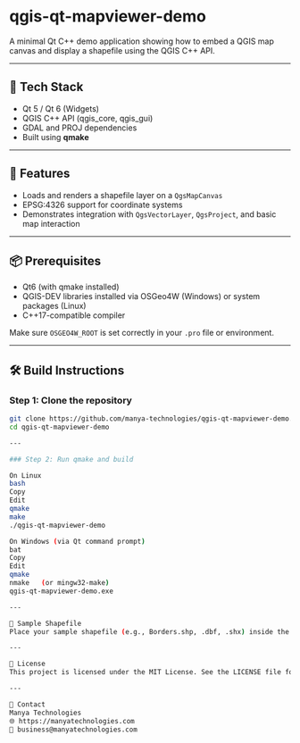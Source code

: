 # qgis-qt-mapviewer-demo

A minimal Qt C++ demo application showing how to embed a QGIS map canvas and display a shapefile using the QGIS C++ API.

---

## 🧰 Tech Stack

- Qt 5 / Qt 6 (Widgets)
- QGIS C++ API (qgis_core, qgis_gui)
- GDAL and PROJ dependencies
- Built using **qmake**

---

## 🚀 Features

- Loads and renders a shapefile layer on a `QgsMapCanvas`
- EPSG:4326 support for coordinate systems
- Demonstrates integration with `QgsVectorLayer`, `QgsProject`, and basic map interaction

---

## 📦 Prerequisites

- Qt6 (with qmake installed)
- QGIS-DEV libraries installed via OSGeo4W (Windows) or system packages (Linux)
- C++17-compatible compiler

Make sure `OSGEO4W_ROOT` is set correctly in your `.pro` file or environment.

---

## 🛠️ Build Instructions

### Step 1: Clone the repository

```bash
git clone https://github.com/manya-technologies/qgis-qt-mapviewer-demo.git
cd qgis-qt-mapviewer-demo

---

### Step 2: Run qmake and build

On Linux
bash
Copy
Edit
qmake
make
./qgis-qt-mapviewer-demo

On Windows (via Qt command prompt)
bat
Copy
Edit
qmake
nmake   (or mingw32-make)
qgis-qt-mapviewer-demo.exe

---

📂 Sample Shapefile
Place your sample shapefile (e.g., Borders.shp, .dbf, .shx) inside the resources/ directory or adjust the layer path in main.cpp.

---

🧾 License
This project is licensed under the MIT License. See the LICENSE file for more info.

---

💬 Contact
Manya Technologies
🌐 https://manyatechnologies.com
📧 business@manyatechnologies.com

